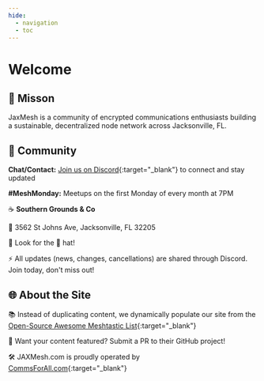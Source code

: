 ```yaml
---
hide:
  - navigation
  - toc
---
```


# Welcome

## 🎯 Misson

JaxMesh is a community of encrypted communications enthusiasts building a sustainable, decentralized node network across Jacksonville, FL.

## 🤝 Community

__Chat/Contact:__ [Join us on Discord](https://discord.gg/86uf2wTMwq){:target="_blank"} to connect and stay updated

__\#MeshMonday:__ Meetups on the first Monday of every month at 7PM

☕ __Southern Grounds & Co__

📍 3562 St Johns Ave, Jacksonville, FL 32205

🧢 Look for the 🐼 hat!

⚡ All updates (news, changes, cancellations) are shared through Discord. Join today, don't miss out!

## 🌐 About the Site

📚 Instead of duplicating content, we dynamically populate our site from the [Open-Source Awesome Meshtastic List](https://github.com/ShakataGaNai/awesome-meshtastic/){:target="_blank"}

💬 Want your content featured? Submit a PR to their GitHub project!

🛠️ JAXMesh.com is proudly operated by [CommsForAll.com](https://commsforall.com/){:target="_blank"}